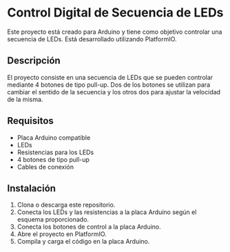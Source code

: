 # Control Digital de Secuencia de LEDs

Este proyecto está creado para Arduino y tiene como objetivo controlar una secuencia de LEDs. Está desarrollado utilizando PlatformIO.

## Descripción

El proyecto consiste en una secuencia de LEDs que se pueden controlar mediante 4 botones de tipo pull-up. Dos de los botones se utilizan para cambiar el sentido de la secuencia y los otros dos para ajustar la velocidad de la misma.

## Requisitos

- Placa Arduino compatible
- LEDs
- Resistencias para los LEDs
- 4 botones de tipo pull-up
- Cables de conexión

## Instalación

1. Clona o descarga este repositorio.
2. Conecta los LEDs y las resistencias a la placa Arduino según el esquema proporcionado.
3. Conecta los botones de control a la placa Arduino.
4. Abre el proyecto en PlatformIO.
5. Compila y carga el código en la placa Arduino.


